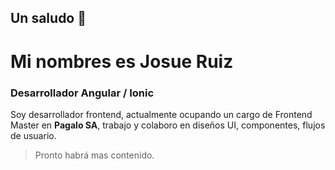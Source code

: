 ## Un saludo 👋
# Mi nombres es **Josue Ruiz**
### Desarrollador Angular / Ionic 

Soy desarrollador frontend, actualmente ocupando un cargo de Frontend Master en **Pagalo SA**, trabajo y colaboro en diseños UI, componentes, flujos de usuario. 

> Pronto habrá mas contenido.
<!--
**antomicc/antomicc** is a ✨ _special_ ✨ repository because its `README.md` (this file) appears on your GitHub profile.

Here are some ideas to get you started:

- 🔭 I’m currently working on ...
- 🌱 I’m currently learning ...
- 👯 I’m looking to collaborate on ...
- 🤔 I’m looking for help with ...
- 💬 Ask me about ...
- 📫 How to reach me: ...
- 😄 Pronouns: ...
- ⚡ Fun fact: ...
-->
